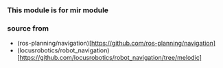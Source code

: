 ### This module is for mir module 

### source from 
* (ros-planning/navigation)[https://github.com/ros-planning/navigation]
* (locusrobotics/robot_navigation)[https://github.com/locusrobotics/robot_navigation/tree/melodic]